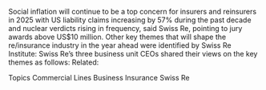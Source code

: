Social inflation will continue to be a top concern for insurers and reinsurers in 2025 with US liability claims increasing by 57% during the past decade and nuclear verdicts rising in frequency, said Swiss Re, pointing to jury awards above US$10 million.
Other key themes that will shape the re/insurance industry in the year ahead were identified by Swiss Re Institute:
Swiss Re’s three business unit CEOs shared their views on the key themes as follows:
Related:

Topics
Commercial Lines
Business Insurance
Swiss Re
